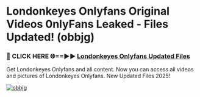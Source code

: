 # Londonkeyes Onlyfans Original Videos 0nlyFans Leaked - Files Updated! (obbjg)

<h3>🔴 CLICK HERE 🌐==►► <a href="https://tinyurl.com/ehrbuxhb" rel="nofollow">Londonkeyes Onlyfans Updated Files</a></h3>

Get Londonkeyes Onlyfans and all content. Now you can access all videos and pictures of Londonkeyes Onlyfans. New Updated Files 2025!

[![obbjg](https://i.imgur.com/lVYEuWS.gif)](https://tinyurl.com/ehrbuxhb)
